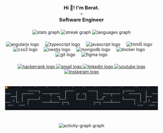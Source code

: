 <h3 align="center">Hi 👋! I'm Berat.<br>-<br>Software Engineer</h3>

###

<div align="center">
	<img src="https://github-readme-stats.vercel.app/api?username=beratkaratas53&hide_title=false&hide_rank=false&show_icons=true&include_all_commits=true&count_private=true&disable_animations=false&theme=dracula&locale=en&hide_border=true" height="150" alt="stats graph" />
	<img src="https://streak-stats.demolab.com?user=beratkaratas53&locale=en&mode=weekly&theme=dracula&hide_border=true&border_radius=5" height="150" alt="streak graph" />
	<img src="https://github-readme-stats.vercel.app/api/top-langs?username=beratkaratas53&locale=en&hide_title=false&layout=compact&card_width=320&langs_count=5&theme=dracula&hide_border=true" height="150" alt="languages graph" />
</div>

###

<div align="center">
	<img src="https://cdn.jsdelivr.net/gh/devicons/devicon/icons/angularjs/angularjs-original.svg" height="30" alt="angularjs logo" />
	<img width="12" />
	<img src="https://cdn.jsdelivr.net/gh/devicons/devicon/icons/typescript/typescript-original.svg" height="30" alt="typescript logo" />
	<img width="12" />
	<img src="https://cdn.jsdelivr.net/gh/devicons/devicon/icons/javascript/javascript-original.svg" height="30" alt="javascript logo" />
	<img width="12" />
	<img src="https://cdn.jsdelivr.net/gh/devicons/devicon/icons/html5/html5-original.svg" height="30" alt="html5 logo" />
	<img width="12" />
	<img src="https://cdn.jsdelivr.net/gh/devicons/devicon/icons/css3/css3-original.svg" height="30" alt="css3 logo" />
	<img width="12" />
	<img src="https://cdn.jsdelivr.net/gh/devicons/devicon/icons/nestjs/nestjs-original.svg" height="30" alt="nestjs logo" />
	<img width="12" />
	<img src="https://cdn.jsdelivr.net/gh/devicons/devicon/icons/mongodb/mongodb-original.svg" height="30" alt="mongodb logo" />
	<img width="12" />
	<img src="https://cdn.jsdelivr.net/gh/devicons/devicon/icons/docker/docker-original.svg" height="30" alt="docker logo" />
	<img width="12" />
	<img src="https://cdn.jsdelivr.net/gh/devicons/devicon/icons/git/git-original.svg" height="30" alt="git logo" />
	<img width="12" />
	<img src="https://cdn.jsdelivr.net/gh/devicons/devicon/icons/figma/figma-original.svg" height="30" alt="figma logo" />
</div>

###

<div align="center">
	<a href="https://www.hackerrank.com/profile/Berat_KARATAS" target="_blank">
	<img src="https://img.shields.io/static/v1?message=HackerRank&logo=hackerrank&label=&color=9ED606&logoColor=white&labelColor=&style=for-the-badge" height="35" alt="hackerrank logo" />
	</a>
	<a href="mailto:007berat.karatas@gmail.com" target="_blank">
	<img src="https://img.shields.io/static/v1?message=Gmail&logo=gmail&label=&color=FF6321&logoColor=white&labelColor=&style=for-the-badge" height="35" alt="gmail logo" />
	</a>
	<a href="https://www.linkedin.com/in/berat-karatas" target="_blank">
	<img src="https://img.shields.io/static/v1?message=LinkedIn&logo=linkedin&label=&color=3366FF&logoColor=white&labelColor=&style=for-the-badge" height="35" alt="linkedin logo" />
	</a>
	<a href="https://www.youtube.com/@beratkaratas9396" target="_blank">
	<img src="https://img.shields.io/static/v1?message=Youtube&logo=youtube&label=&color=ff3221&logoColor=white&labelColor=&style=for-the-badge" height="35" alt="youtube logo" />
	</a>
	<a href="https://www.instagram.com/karatas_berat" target="_blank">
	<img src="https://img.shields.io/static/v1?message=Instagram&logo=instagram&label=&color=E4405F&logoColor=white&labelColor=&style=for-the-badge" height="35" alt="instagram logo" />
	</a>
</div>

###

<br clear="both">

<div align="center">
	<img src="https://raw.githubusercontent.com/beratkaratas53/beratkaratas53/output/pacman-contribution-graph-dark.svg" alt="Pacman contribution grid dark animation" />
</div>

###

<br clear="both">

<div align="center">
	<img src="https://github-readme-activity-graph.vercel.app/graph?username=beratkaratas53&radius=16&theme=dracula&area=true&order=5&hide_border=true&hide_title=false&bg_color=282A36&custom_title=Contribution%20Graph" height="200" alt="activity-graph graph" />
</div>

###
